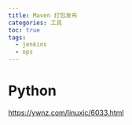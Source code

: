 ```yaml
---
title: Maven 打包发布
categories: 工具
toc: true
tags:
  - jenkins
  - ops
---
```

# Python

https://ywnz.com/linuxjc/6033.html





